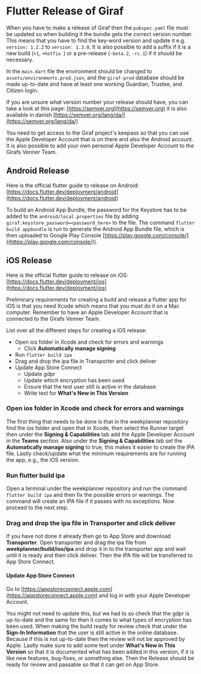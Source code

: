 # Flutter Release of Giraf

When you have to make a release of Giraf then the `pubspec.yaml` file must be updated so when building it the bundle gets the correct version number. This means that you have to find the key-word version and update it e.g. `version: 1.2.2` to `version: 1.3.0`. It is also possible to add a suffix if it is a new build (`+1`, `+hotfix `) or a pre-release (`-beta.2`, `-rc.1`) if it should be necessary.

In the `main.dart` file the environment should be changed to `assets/environments.prod.json`, and the `giraf-prod` database should be made up-to-date and have at least one working Guardian, Trustee, and Citizen login.


If you are unsure what version number your release should have, you can take a look at this page: [https://semver.org](https://semver.org) it is also available in danish [https://semver.org/lang/da/](https://semver.org/lang/da/)

You need to get access to the Giraf project's keepass so that you can use the Apple Developer Account that is on there and also the Android account. It is also possible to add your own personal Apple Developer Account to the Girafs Venner Team.

## Android Release

Here is the official flutter guide to release on Android: [https://docs.flutter.dev/deployment/android](https://docs.flutter.dev/deployment/android)

To build an Android App Bundle, the password for the Keystore has to be added to the `android/local.properties` file by adding `giraf.keystore_password=<password_here>` to the file.
The command `flutter build appbundle` is run to generate the Android App Bundle file, which is then uploaded to Google Play Console [https://play.google.com/console/]((https://play.google.com/console/)).

## iOS Release

Here is the official flutter guide to release on iOS: [https://docs.flutter.dev/deployment/ios](https://docs.flutter.dev/deployment/ios)

Preliminary requirements for creating a build and release a flutter app for iOS is that you need Xcode which means that you must do it on a Mac computer. Remember to have an Apple Developer Account that is connected to the Girafs Venner Team.

List over all the different steps for creating a iOS release:

* Open ios folder in Xcode and check for errors and warnings
    * Click **Automatically manage signing**
* Run `flutter build ipa`
* Drag and drop the ipa file in Transporter and click deliver
* Update App Store Connect
    * Update gdpr
    * Update which encryption has been used
    * Ensure that the test user still is active in the database
    * Write text for **What's New in This Version**

### Open ios folder in Xcode and check for errors and warnings

The first thing that needs to be done is that in the weekplanner repository find the ios folder and open that in Xcode, then select the Runner target then under the **Signing & Capabilities** tab add the Apple Developer Account in the **Teams** section. Also under the **Signing & Capabilities** tab set the **Automatically manage signing** to true, this makes it easier to create the IPA file. Lastly check/update what the minimum requirements are for running the app, e.g., the iOS version.

### Run flutter build ipa

Open a terminal under the weekplanner repository and run the command `flutter build ipa` and then fix the possible errors or warnings. The command will create an IPA file if it passes with no exceptions. Now proceed to the next step.

### Drag and drop the ipa file in Transporter and click deliver

If you have not done it already then go to App Store and download **Transporter**. Open transporter and drag the ipa file from **weekplanner/build/ios/ipa** and drop it in to the transporter app and wait until it is ready and then click deliver. Then the IPA file will be transferred to App Store Connect.

#### Update App Store Connect

Go to [https://appstoreconnect.apple.com](https://appstoreconnect.apple.com) and log in with your Apple Developer Account.


You might not need to update this, but we had to so check that the gdpr is up-to-date and the same for then it comes to what types of encryption has been used. When making the build ready for review check that under the **Sign-In Information** that the user is still active in the online database. Because if this is not up-to-date then the review will not be approved by Apple. Lastly make sure to add some text under **What's New in This Version** so that it is documented what has been added in this version, if it is like new features, bug-fixes, or something else. Then the Release should be ready for review and passable so that it can get on App Store.
